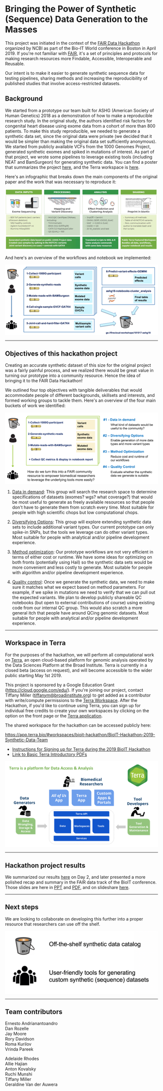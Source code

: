 # Bringing the Power of Synthetic (Sequence) Data Generation to the Masses

This project was initiated in the context of the [FAIR Data Hackathon](https://www.bio-itworldexpo.com/fair-data-hackathon) organized by NCBI as part of the Bio-IT World conference in Boston in April 2019. If you're not familiar with [FAIR](https://www.nature.com/articles/sdata201618), it's a set of principles and protocols for making research resources more Findable, Accessible, Interoperable and Reusable. 

Our intent is to make it easier to generate synthetic sequence data for testing pipelines, sharing methods and increasing the reproducibility of published studies that involve access-restricted datasets. 

## Background

We started from a prototype our team built for ASHG (American Society of Human Genetics) 2018 as a demonstration of how to make a reproducible research study. In the original study, the authors identified risk factors for congenital heart disease using exome data from a cohort of more than 800 patients. To make this study reproducible, we needed to generate a synthetic data set, since the original data were private (we decided that it would be simpler than making the original data set sufficiently anonymous). We started from publicly available VCFs from the 1000 Genomes Project, generated synthetic exomes and spiked in mutations of interest. As part of that project, we wrote some pipelines to leverage existing tools (including NEAT and BamSurgeon) for generating synthetic data. You can find a poster that summarizes the project [here](./presentations/ASHG18-Reproducible-Paper-ToF-poster.pdf), and the Terra workspace is [here](https://app.terra.bio/#workspaces/help-gatk/Reproducibility_Case_Study_Tetralogy_of_Fallot). 

Here's an infographic that breaks down the main components of the original paper and the work that was necessary to reproduce it:

![Original project](./images/case-study-cropped.png)

And here's an overview of the workflows and notebook we implemented:

![Workflows and notebook](./images/original-materials.png)
  
----

## Objectives of this hackathon project

Creating an accurate synthetic dataset of this size for the original project was a fairly painful process, and we realized there would be great value in turning our prototype into a community resource. Hence the idea of bringing it to the FAIR Data Hackathon! 

We outlined four top objectives with tangible deliverables that would accommodate people of different backgrounds, skillsets and interests, and formed working groups to tackle them. Here's an overview of the four main buckets of work we identified:

![Project design](./images/project-design.png)

1. [Data in demand](./Data-Demand): This group will search the research space to determine specifications of datasets (exomes? wgs? what coverage?) that would be most useful to generate as freely available resources so that people don't have to generate them from scratch every time. Most suitable for people with high scientific chops but low computational chops.

2. [Diversifying Options](./Diversifying-Options): This group will explore extending synthetic data sets to include additional variant types. Our current prototype can only spike-in SNPs, but the tools we leverage can do other variant types. Most suitable for people with analytical and/or pipeline development experience.

3. [Method optimization](./Method-Optimization): Our prototype workflows are not very efficient in terms of either cost or runtime. We have some ideas for optimizing on both fronts (potentially using Hail) so the synthetic data sets would be more convenient and less costly to generate. Most suitable for people with algorithm and/or pipeline development experience.

4. [Quality control](./Quality-Control): Once we generate the synthetic data, we need to make sure it matches what we expect based on method parameters. For example, if we spike in mutations we need to verify that we can pull out the expected variants. We plan to develop publicly shareable QC notebooks (but open to external contributions of course) using existing code from our internal QC group. This would also scratch a more general itch that people have around QCing genomic datasets. Most suitable for people with analytical and/or pipeline development experience.
  
----

## Workspace in Terra

For the purposes of the hackathon, we will perform all computational work on [Terra](https://terra.bio/), an open cloud-based platform for genomic analysis operated by the Data Sciences Platform at the Broad Institute. Terra is currently in a closed beta (access on request), and will become accessible to the wider public starting May 1st 2019. 

This project is sponsored by a Google Education Grant (https://cloud.google.com/edu/). If you're joining our project, contact Tiffany Miller (tiffanym@broadinstitute.org) to get added as a contributor with write/compute permissions to the [Terra Workspace](https://app.terra.bio/#workspaces/bioit-hackathon/BioIT-Hackathon-2019-Synthetic-Data-Team). After the Hackathon, if you'd like to continue using Terra, you can sign up for individual free credits to create your own workspaces by clicking on the option on the front page or the [Terra application](https://app.terra.bio).

The shared workspace for the hackathon can be accessed publicly here:

https://app.terra.bio/#workspaces/bioit-hackathon/BioIT-Hackathon-2019-Synthetic-Data-Team

- [Instructions for Signing up for Terra during the 2019 BioIT Hackathon](Hackathon-Instructions.pdf)
- [Link to Basic Terra Introductory PDFs](https://drive.google.com/open?id=14eKJk6xYqLNm9rVnUE7FN_f6kqckZOaY)

![alt text](./images/terra-slide.png)
  
----

## Hackathon project results

We summarized our results [here](results.md) on Day 2, and later presented a more polished recap and summary in the FAIR data track of the BioIT conference. Those slides are here in [PPT](./presentations/BioIT19-FAIR-hackathon-syntheticdata-report.ppt) and [PDF](./presentations/BioIT19-FAIR-hackathon-syntheticdata-report.pdf), and on slideshare [here](https://www.slideshare.net/GeraldineVanderAuwer/bio-ithackathon/GeraldineVanderAuwer/bio-ithackathon). 

----

## Next steps

We are looking to collaborate on developing this further into a proper resource that researchers can use off the shelf.

![Next steps](./images/next-steps.png)

---- 

## Team contributors

Ernesto Andrianantoandro   
Dan Rozelle   
Jay Moore   
Rory Davidson   
Roma Kurilov   
Vrinda Pareek   

Adelaide Rhodes   
Allie Hajian   
Anton Kovalsky   
Ruchi Munshi   
Tiffany Miller   
Geraldine Van der Auwera   
